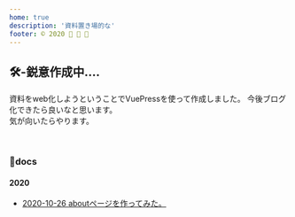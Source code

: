 ```yaml
---
home: true
description: '資料置き場的な'
footer: © 2020 🙈 🙉 🙊
---
```

## 🛠-鋭意作成中....
資料をweb化しようということでVuePressを使って作成しました。
今後ブログ化できたら良いなと思います。<br> 気が向いたらやります。

<br>

### 🔖docs
#### 2020

- [2020-10-26 aboutページを作ってみた。](about/index.md)

